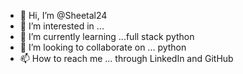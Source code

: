 - 👋 Hi, I’m @Sheetal24
- 👀 I’m interested in ... 
- 🌱 I’m currently learning ...full stack python 
- 💞️ I’m looking to collaborate on ... python 
- 📫 How to reach me ... through LinkedIn and GitHub

<!---
Sheetal24 is a ✨ special ✨ repository because its `README.md` (this file) appears on your GitHub profile.
You can click the Preview link to take a look at your changes.
--->

